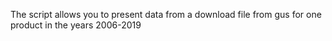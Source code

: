 The script allows you to present data from a download file from gus for one product in the years 2006-2019

